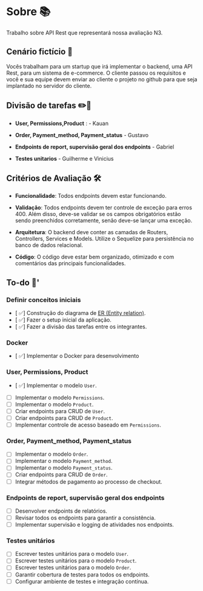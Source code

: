 # Sobre 📚

Trabalho sobre API Rest que representará nossa avaliação N3.

## Cenário fictício 🤔

Vocês trabalham para um startup que irá implementar o backend, uma API Rest, para um sistema de e-commerce. O cliente passou os requisitos e você e sua equipe devem enviar ao cliente o projeto no github para que seja implantado no servidor do cliente.

## Divisão de tarefas ✏️📝

- **User, Permissions,Product** : - Kauan

 - **Order, Payment_method, Payment_status** - Gustavo

- **Endpoints de report, supervisão geral dos endpoints** - Gabriel

- **Testes unitarios** - Guilherme e Vinicius 

## Critérios de Avaliação 🛠️

- **Funcionalidade**: Todos endpoints devem estar funcionando.

- **Validação**: Todos endpoints devem ter controle de exceção para erros 400. Além disso, deve-se validar se os campos obrigatórios estão sendo preenchidos corretamente, senão deve-se lançar uma exceção.

- **Arquitetura**: O backend deve conter as camadas de Routers, Controllers, Services e Models. Utilize o Sequelize para persistência no banco de dados relacional.

- **Código**: O código deve estar bem organizado, otimizado e com comentários das principais funcionalidades.

## To-do 🚀'

### Definir conceitos iniciais
- [ ✅] Construção do diagrama de [ER (Entity relation)](https://viewer.diagrams.net/?tags=%7B%7D&highlight=0000ff&edit=_blank&layers=1&nav=1&title=api-ecommerce.drawio#R7Z1rc9o4F8c%2FTWb2edGM5QuYl0tu7TRt8iTpbvMqo2AB3hqLtUUD%2BfQr4SuWITYB7KAz09m1hRDO0V%2F%2B6ehydGKcTeZXAZ6Ov1GHeCe65sxPjPMTXUedrsn%2FJ1IWUYqN7ChhFLhOnClLuHdfSZyoxakz1yHhSkZGqcfc6WrigPo%2BGbCVNBwE9GU125B6q786xSMiJdwPsCen%2Fu06bBz%2FFZaWpX8m7mic%2FDLS4k8mOMkcJ4Rj7NCXlSQyZ5fUZ%2FEj3pJggn3iM%2F7JNxz8IsGJdTFmTPylf57ol%2FzfUOQ%2BHVE68gieuuHpgE548iDkWS6HeOJ6wsy5gvpxQfznjIsT4yyglEVXk%2FkZ8URdJdUQPdPlmk9TOwSi3ApfeHycBjezm6vHv%2FDk%2FLOL%2FvpnfvkJGVExv7E3iw38I4wejxuILRKrc1tNxSXDzyKpHzIcsFgchsYTeHUz7Pr8q8Y5Wt57Hp6G7jJ7lDJ2PecaL%2BiMJQUld%2F2hOyfOXaQNkZfL5JoXJm5F4cLK9%2FHDiI%2Bx5458fj3gf7r4xX5AQv4s1zhkcY4xm3jxpWyn2HS%2FScDIPJcU2%2B2K0AlhwYJnST7VzVggcaMxk9bwkkkwbSHjnPwMI07EsaZGaeFZVfGLuLbq1Jwp1dzmWrsTWu%2BPaeC%2BirryYtvma3J5%2F%2BJOPC7WzwQ7haQ%2BXb40ljXiet4Z9aiobp%2F6RKpxkckJ6PQBByPC4oQpdePGZfX5P26aM%2B3UOrH4s57xe5Td838ie8DOqB%2BygCtLlEF4Bb8QUcl9RqdxoR4ZJuUHseHF9TNljLfFdRrY3BreVkYsBKOqDvYmA0uSwe3XtULgFmAu9u74ixn7Iy%2BqtuV7GmfVVlK3pdZOLVw0fbG5Um7Pobd81Y5dxyG86fZfxi4j91M8EJleOKrearSbG8HbFZarIaNmBcWFZVarXRr2%2BHvKx4w3oZnvhFKtp8%2F5DiF0JCF8ORdfWuLr%2B82D%2BO%2BP62v%2Bvx%2Ffv%2Fz%2Fx0XDIkne4VHefsil4Pqj6%2BibnYKKrLaoaL622SN7p6qqVNwBZGV2ATOVMKPtEzOdpjFj2iUy6HjCRM%2F8YiQuLr8mSfwn0tSGXzPEcZPy9ouitKEAisyeJBbXeZpyJ8gNQ5f6wmV0%2FcWSTO1mUCvkohxzEDCnBczpNc0cVMYcNWCCACapKWSYDN0gZE8%2BnpBlejAY4%2BAPQ%2F%2BfujSpoRflaJKM7QJNmqQJ0pvGSTrsqx5O0iYAOEkqPacCD8s0sUyFaVJDLurRRJ4wA5ocniZW4zSpMf12bDSpXl1HTxN59o1MsOvlSKKrjZLqWlEOJUaNDimgZG8osZtGiSF3SVVBiVF9Kc6xo8SQO5bTMa%2B8J382eRYrslKiIEthoNRQjHpAgSVhLQCKXnlt4N6AIvdKlQEKLAhLTSEvCJviMHyhgfM0xuGYf3T%2FcPfl%2B5XCMIGFX%2BttU2P2FWCyN5iYjcNEnn9VBiZ25eo6dpgkMsypYBAQ%2FpPOExbrix1%2ByVwxhaIsS6qLRTmWmDDS1QaWdJtmianuSJcJI12pKeSRrtnUAZZsJRb1WAKDXC1giaE1zhJ1B7lMGORKTSEPcjnEI8CSbcSiHEts2S%2B5TXcphZuxUkDI8QdB6CXuQ%2BJOVEVAb18IsGu4E0p3BWq8LuzqumhLCARb9icUCoGQNgLoDNiya7AMgZBuNoUwCDtSkno9hRrehtKoqeF11kdN42EQbNndaPj9cTCnM20BwBlb3p9e3D6kKbxEr4ZSlONIT36B3OLFhBv0iaOBzcDpXFWGVXA6u1XnsPbmdPYgOMXOnc60VXwcp7MnL49SyOnsQXyK1BTy%2BihwOveiJOU6C2noYmDN7rzO%2Bqxp3OtEmrqhK7I2AKhBmjzhAY7ndlpRECYl0ySx68nLHlNnM1qUcz2loO%2FdqhHx9uZ7Ig0WP%2B3c%2BcwaxsfxPpGmdth3DVZAZbZYE%2FgdHNCda0nBTgOMdu5%2BtW194LTABVU4GK8Go52ZLeThTnBBt9OKejRJXln5XmtAndlg%2FUEAavqeurXqeppJLPS3AJDu8ds9ARBs4ty975m2iA%2FkeyJ5FFIl3xNVb81H3xsoOT4SDh3bvY4U7CnAQOfu%2Fc76sGne7yw537Lhd8jh%2FE443TJnC3mUs%2BB3Ik1pxxMOsdxkHBjGbANOmj9STOUzxeBQsZwt5GFMh4SDwJ2y6IDKh4ufDyrTBIYx1xsHThRrBU2aP1IMKXymGIJDxXK2kIdEo0tdc%2BhMVIe6KIHTxDYZB44TawVKGj9PDCl8oBiCE8VytpAHPENGB7%2BEEibY85ZTK%2BrCBM4T22CcGtEpACb7g0njJ4ohvcZ459HBpPoGv%2BOHiTzcCWH7t5aLgkSpcfgHEGVvRGn%2BSDGUlKwkUXqVK%2BzoiVJyaC0E799aLuoRpeSYUyBKA0Rp%2FFwxVOe00mMjigEDXpkt5AEvCOG%2FtVwUJIo86nUTOOLE7E1YKSDk%2BLcU2cniq2QfSRIt%2B00CdPaHAFiWV60zUOtl8fGCKaKSw2ZV2lJkwMq8zBZr4ik%2BuyPYVbRTKanXVSg5xRZ4817nsz5vmt9VVHogbccTRnrmFyNxcfk1SeK%2FkaY2%2FKo5nIuathVgEio5t3a6EjrviX8%2FF3Gp3TRqh2gUpA8MfbaBPs1vQio9whboU9pWgD6o5KTb6cqZIUCf2qJRjz4dCN%2FTBvq0YNNSR%2B7NAn7WNBbAD%2BrI3dZZSAKATm2pKAcd3Sh71QB0Dg6dxrc36aXrfgA6pY0FoKOXLA6iYlL%2FyfWHNEJPMiGkKnnq6EU58iAT9kK1gjzN74UyFd4LZcJeqMwW8hoTCPmznVYUxAlshGoDTlqwESpxpZTECWyEynQgj6eLleonsGC9nlDUY0kHYlu3giXNb4HqKBzcugPBrTNbyIMVED6uvk4URAlsoGkFSrrNo0ThwNYd2D6T2UIeqICIP1vLRT2iWDW6pECUvRHF0BonilVjBu3YiJK2AiAKsuQ%2BJkT82VouChKlRs8UiLI%2FojS%2Fy9%2BqMYl2dESxK1fY0RMl2f8LEX92IRfliKJX2cpCnBFJQi5wW7tscUc8LFZ6XGSfRIEZIqQgfbWmiO%2F8GQTLyr244%2FJ5oN%2Bwv0g4lH30SgL6QG%2BW%2BgrE30wSGpG5y34mpfHrR5F%2BasV35%2FNctvMEV%2FxRg8XP%2FE3uW%2BI2%2B9ryLvmerKvYRiGdBQOySWrJhhSWAJDfvlydP2P269XT9Nfw5z%2F3f896l59iSQrLVn1%2FIa1EMmlisKyR32TlgTfo8pZGEUBixVvJBE4aVqCgxehvj7%2BV6VAuyCgU1CsUFJlGKmh3gq4wI3gwQU%2Bw72yS8yftVEOdFU13bGOzqvnNLQn4K30Z6mpV6ehQSk8XzH44pdsFpdvdLZVu6wWlW9WUztWBF7lscf94%2FQNrq7%2FTjTua656raxfya2%2FkLwQz6xgr%2BflF9MS7babdNZHmnr74Q7q2s6JmuDmrUKNm1YXAKY%2Fe43%2BUtmoY2dy5H5o1iVYGmyuVgRLDmhsbgFIuaKkl5CHNaUCd2YBFW4tU2Vf0TpUcs%2Be5qV8IBGmUIIcMH1cqAyWGMTc2ACBIGnJf2qAqAKLQ3tR36uSYGVL%2BwrNl5QBFDk%2BRxsPA6ba6h4dnjUApkqyxhS7p4N8ZXg7xCjEof%2BhrHbEcM04Wo%2B%2B9%2B%2BfR0PG14bU1dC6uvt5%2BOvhUWDTftd3UQXL9mLt%2BYx6sMDuQ3q6ZHVjeSVMNJdMPsvaqTyNEGfOzCJt3VLdmHqFTHJY3C4KtOo%2FQLRTUKRa0uxmzUtXLb8w9qz5T9nsk%2F8bk7%2FaaRJpZVZTJWrXWiBJphckce9t5XIQKJXWLJe1ZlhUCPLdEluhUW12W0Nv8Ot40gXuwpQq97scVuW4VRJ5E9a0vclQUee%2BgIj%2F4WoX6It9Smdss2NlezUm3v0I%2FomViLh4l1kFbvrB7hYKsYkFbS5nfBpSyfHbufoy%2FUYeIHP8B).
- [ ✅] Fazer o setup inicial da aplicação.
- [ ✅] Fazer a divisão das tarefas entre os integrantes.

### Docker
- [ ✅] Implementar o Docker para desenvolvimento

### User, Permissions, Product
- [ ✅] Implementar o modelo `User`.
- [ ] Implementar o modelo `Permissions`.
- [ ] Implementar o modelo `Product`.
- [ ] Criar endpoints para CRUD de `User`.
- [ ] Criar endpoints para CRUD de `Product`.
- [ ] Implementar controle de acesso baseado em `Permissions`.

### Order, Payment_method, Payment_status
- [ ] Implementar o modelo `Order`.
- [ ] Implementar o modelo `Payment_method`.
- [ ] Implementar o modelo `Payment_status`.
- [ ] Criar endpoints para CRUD de `Order`.
- [ ] Integrar métodos de pagamento ao processo de checkout.

### Endpoints de report, supervisão geral dos endpoints
- [ ] Desenvolver endpoints de relatórios.
- [ ] Revisar todos os endpoints para garantir a consistência.
- [ ] Implementar supervisão e logging de atividades nos endpoints.

### Testes unitários
- [ ] Escrever testes unitários para o modelo `User`.
- [ ] Escrever testes unitários para o modelo `Product`.
- [ ] Escrever testes unitários para o modelo `Order`.
- [ ] Garantir cobertura de testes para todos os endpoints.
- [ ] Configurar ambiente de testes e integração contínua.
